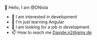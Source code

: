 👋 Hello, I am @DNiola
- 👀 I am interested in development 
- 🌱 I'm just learning Angular
- 💞️ I am looking for a job in development. 
- 📫 How to reach me Davide.n2@gmx.de


<!---
DNiola/DNiola is a ✨ special ✨ repository because its `README.md` (this file) appears on your GitHub profile.
You can click the Preview link to take a look at your changes.
--->
